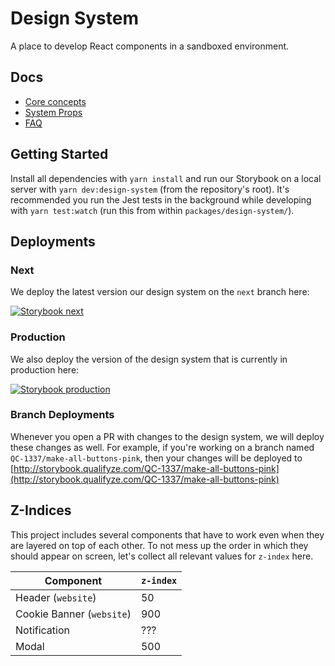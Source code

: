 # Design System

A place to develop React components in a sandboxed environment.

## Docs

- [Core concepts](./docs/CORE-CONCEPTS.md)
- [System Props](./docs/SYSTEM-PROPS.md)
- [FAQ](./docs/FAQ.md)

## Getting Started

Install all dependencies with `yarn install` and run our Storybook on a local server with `yarn dev:design-system` (from the repository's root). It's recommended you run the Jest tests in the background while developing with `yarn test:watch` (run this from within `packages/design-system/`).

## Deployments

### Next

We deploy the latest version our design system on the `next` branch here:

[![Storybook next](https://img.shields.io/badge/Next-storybook.qualifyze.com-blue.svg?style=social&logo=storify)](http://storybook.qualifyze.com/next)

### Production

We also deploy the version of the design system that is currently in production here:

[![Storybook production](https://img.shields.io/badge/Production-storybook.qualifyze.com-blue.svg?style=social&logo=storify)](http://storybook.qualifyze.com/production)

### Branch Deployments

Whenever you open a PR with changes to the design system, we will deploy these changes as well. For example, if you're working on a branch named `QC-1337/make-all-buttons-pink`, then your changes will be deployed to [http://storybook.qualifyze.com/QC-1337/make-all-buttons-pink](http://storybook.qualifyze.com/QC-1337/make-all-buttons-pink)

## Z-Indices

This project includes several components that have to work even when they are layered on top of each other. To not mess up the order in which they should appear on screen, let's collect all relevant values for `z-index` here.

| Component                 | `z-index` |
| ------------------------- | --------- |
| Header (`website`)        | 50        |
| Cookie Banner (`website`) | 900       |
| Notification              | ???       |
| Modal                     | 500       |
